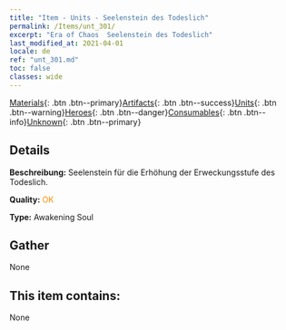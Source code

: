 ```yaml
---
title: "Item - Units - Seelenstein des Todeslich"
permalink: /Items/unt_301/
excerpt: "Era of Chaos  Seelenstein des Todeslich"
last_modified_at: 2021-04-01
locale: de
ref: "unt_301.md"
toc: false
classes: wide
---
```

 [Materials](/de/Items/){: .btn .btn--primary}[Artifacts](/de/Items/Artifacts/){: .btn .btn--success}[Units](/de/Items/Units/){: .btn .btn--warning}[Heroes](/de/Items/Heroes/){: .btn .btn--danger}[Consumables](/de/Items/Consumables/){: .btn .btn--info}[Unknown](/de/Items/Unknown/){: .btn .btn--primary}

## Details
 **Beschreibung:** Seelenstein für die Erhöhung der Erweckungsstufe des Todeslich.

 **Quality:** <span style="color: #FF8C00">OK</span>

 **Type:** Awakening Soul

## Gather

  None

## This item contains:

  None


